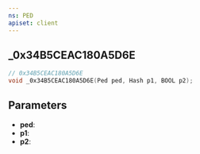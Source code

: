 ```yaml
---
ns: PED
apiset: client
---
```

## _0x34B5CEAC180A5D6E

```c
// 0x34B5CEAC180A5D6E
void _0x34B5CEAC180A5D6E(Ped ped, Hash p1, BOOL p2);
```


## Parameters
* **ped**:
* **p1**:
* **p2**: